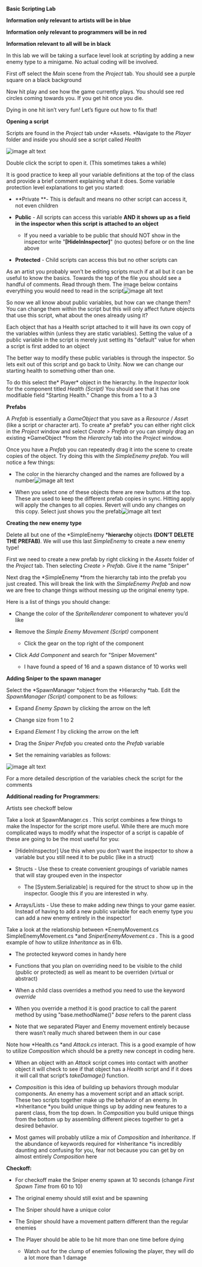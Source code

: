 ﻿**Basic Scripting Lab**

**Information only relevant to artists will be in blue**

**Information only relevant to programmers will be in red**

**Information relevant to all will be in black**

In this lab we will be taking a surface level look at scripting by adding a new enemy type to a minigame. No actual coding will be involved.

First off select the *Main* scene from the *Project* tab. You should see a purple square on a black background

Now hit play and see how the game currently plays. You should see red circles coming towards you. If you get hit once you die.

Dying in one hit isn’t very fun! Let’s figure out how to fix that!

**Opening a script**

Scripts are found in the *Project* tab under *Assets. *Navigate to the *Player* folder and inside you should see a script called *Health*

![image alt text](markdown/image_0.png)

Double click the script to open it. (This sometimes takes a while)

It is good practice to keep all your variable definitions at the top of the class and provide a brief comment explaining what it does. Some variable protection level explanations to get you started:

* **Private **- This is default and means no other script can access it, not even children

* **Public** - All scripts can access this variable **AND it shows up as a field in the inspector when this script is attached to an object**

    * If you need a variable to be public that should NOT show in the inspector write "**[HideInInspector]**" (no quotes) before or on the line above

* **Protected** - Child scripts can access this but no other scripts can

As an artist you probably won’t be editing scripts much if at all but it can be useful to know the basics. Towards the top of the file you should see a handful of comments. Read through them. The image below contains everything you would need to read in the script![image alt text](markdown/image_1.png)

So now we all know about public variables, but how can we change them? You can change them within the script but this will only affect future objects that use this script, what about the ones already using it? 

Each object that has a Health script attached to it will have its own copy of the variables within (unless they are static variables). Setting the value of a public variable in the script is merely just setting its "default" value for when a script is first added to an object

The better way to modify these public variables is through the inspector. So lets exit out of this script and go back to Unity. Now we can change our starting health to something other than one. 

To do this select the* Player* object in the hierarchy. In the *Inspector* look for the component titled *Health (Script)* You should see that it has one modifiable field "Starting Health." Change this from a 1 to a 3

**Prefabs**

A *Prefab* is essentially a *GameObject* that you save as a *Resource* / *Asse*t (like a script or character art). To create a* prefab* you can either right click in the *Project* window and select *Create > Prefab* or you can simply drag an existing *GameObject *from the *Hierarchy* tab into the *Project* window. 

Once you have a *Prefab* you can repeatedly drag it into the scene to create copies of the object. Try doing this with the *SimpleEnemy* *prefab*. You will notice a few things:

* The color in the hierarchy changed and the names are followed by a number![image alt text](markdown/image_2.png)

* When you select one of these objects there are new buttons at the top. These are used to keep the different prefab copies in sync. Hitting apply will apply the changes to all copies. Revert will undo any changes on this copy. Select just shows you the prefab![image alt text](markdown/image_3.png)

**Creating the new enemy type**

Delete all but one of the *SimpleEnemy ***hierarchy** objects **(DON’T DELETE THE PREFAB)**. We will use this last *SimpleEnemy* to create a new enemy type!

First we need to create a new prefab by right clicking in the *Assets* folder of the *Project* tab. Then selecting *Create > Prefab*. Give it the name "Sniper"

Next drag the *SimpleEnemy *from the hierarchy tab into the prefab you just created. This will break the link with the *SimpleEnemy Prefab* and now we are free to change things without messing up the original enemy type. 

Here is a list of things you should change:

* Change the color of the *SpriteRenderer* component to whatever you’d like

* Remove the *Simple Enemy Movement (Script)* component

    * Click the gear on the top right of the component

* Click *Add Component* and search for "Sniper Movement"

    * I have found a speed of 16 and a spawn distance of 10 works well

**Adding Sniper to the spawn manager**

Select the *SpawnManager *object from the *Hierarchy *tab. Edit the *SpawnManager (Script)* component to be as follows:

* Expand *Enemy Spawn* by clicking the arrow on the left

* Change size from 1 to 2

* Expand *Element 1* by clicking the arrow on the left

* Drag the *Sniper Prefab* you created onto the *Prefab* variable

* Set the remaining variables as follows:

![image alt text](markdown/image_4.png)

For a more detailed description of the variables check the script for the comments

**Additional reading for Programmers:**

Artists see checkoff below

Take a look at SpawnManager.cs . This script combines a few things to make the Inspector for the script more useful. While there are much more complicated ways to modify what the inspector of a script is capable of these are going to be the most useful for you:

* [HideInInspector] Use this when you don’t want the inspector to show a variable but you still need it to be public (like in a struct)

* Structs - Use these to create convenient groupings of variable names that will stay grouped even in the inspector

    * The [System.Serializable] is required for the struct to show up in the inspector. Google this if you are interested in why. 

* Arrays/Lists - Use these to make adding new things to your game easier. Instead of having to add a new public variable for each enemy type you can add a new enemy entirely in the inspector!

Take a look at the relationship between *EnemyMovement.cs SimpleEnemyMovement.cs *and *SniperEnemyMovement.cs .* This is a good example of how to utilize *Inheritance* as in 61b.

* The protected keyword comes in handy here

* Functions that you plan on overriding need to be visible to the child (public or protected) as well as meant to be overriden (virtual or abstract)

* When a child class overrides a method you need to use the keyword *override* 

* When you override a method it is good practice to call the parent method by using "base.methodName()" *base* refers to the parent class

* Note that we separated Player and Enemy movement entirely because there wasn’t really much shared between them in our case

Note how *Health.cs *and *Attack.cs* interact. This is a good example of how to utilize *Composition* which should be a pretty new concept in coding here.

* When an object with an *Attack* script comes into contact with another object it will check to see if that object has a *Health* script and if it does it will call that script’s *takeDamage()* function.

* *Composition* is this idea of building up behaviors through modular components. An enemy has a movement script and an attack script. These two scripts together make up the behavior of an enemy. In *Inheritance *you build unique things up by adding new features to a parent class, from the top down. In *Composition* you build unique things from the bottom up by assembling different pieces together to get a desired behavior.

* Most games will probably utilize a mix of *Composition* and *Inheritance*. If the abundance of keywords required for *Inheritance *is incredibly daunting and confusing for you, fear not because you can get by on almost entirely *Composition* here

**Checkoff:**

* For checkoff make the Sniper enemy spawn at 10 seconds (change *First Spawn Time* from 60 to 10)

* The original enemy should still exist and be spawning

* The Sniper should have a unique color

* The Sniper should have a movement pattern different than the regular enemies

* The Player should be able to be hit more than one time before dying

    * Watch out for the clump of enemies following the player, they will do a lot more than 1 damage

